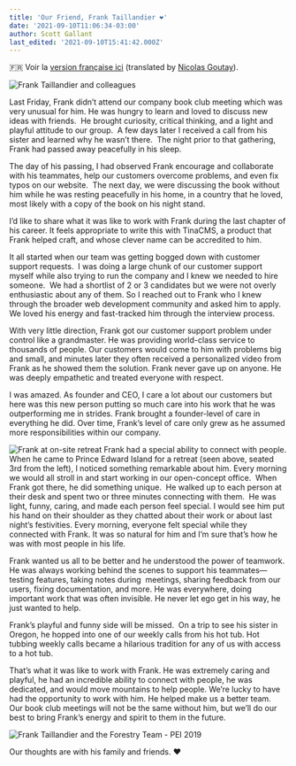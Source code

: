 ```yaml
---
title: 'Our Friend, Frank Taillandier ❤️'
date: '2021-09-10T11:06:34-03:00'
author: Scott Gallant
last_edited: '2021-09-10T15:41:42.000Z'
---
```

🇫🇷 Voir la [version française ici](#) (translated by [Nicolas Goutay](https://twitter.com/messages/17271529-58286073)).

![Frank Taillandier and colleagues](https://res.cloudinary.com/forestry-demo/image/upload/v1631288488/tina-io/blog/frank-jamstack-nyc.jpg)

Last Friday, Frank didn’t attend our company book club meeting which was very unusual for him. He was hungry to learn and loved to discuss new ideas with friends.  He brought curiosity, critical thinking, and a light and playful attitude to our group.  A few days later I received a call from his sister and learned why he wasn’t there.  The night prior to that gathering, Frank had passed away peacefully in his sleep.

The day of his passing, I had observed Frank encourage and collaborate with his teammates, help our customers overcome problems, and even fix typos on our website.  The next day, we were discussing the book without him while he was resting peacefully in his home, in a country that he loved, most likely with a copy of the book on his night stand.

I’d like to share what it was like to work with Frank during the last chapter of his career. It feels appropriate to write this with TinaCMS, a product that Frank helped craft, and whose clever name can be accredited to him.

It all started when our team was getting bogged down with customer support requests.  I was doing a large chunk of our customer support myself while also trying to run the company and I knew we needed to hire someone.  We had a shortlist of 2 or 3 candidates but we were not overly enthusiastic about any of them. So I reached out to Frank who I knew through the broader web development community and asked him to apply. We loved his energy and fast-tracked him through the interview process.

With very little direction, Frank got our customer support problem under control like a grandmaster. He was providing world-class service to thousands of people. Our customers would come to him with problems big and small, and minutes later they often received a personalized video from Frank as he showed them the solution. Frank never gave up on anyone. He was deeply empathetic and treated everyone with respect.

I was amazed. As founder and CEO, I care a lot about our customers but here was this new person putting so much care into his work that he was outperforming me in strides. Frank brought a founder-level of care in everything he did. Over time, Frank’s level of care only grew as he assumed  more responsibilities within our company.

![Frank at on-site retreat](https://res.cloudinary.com/forestry-demo/image/upload/v1631283892/tina-io/blog/forestry-retreat-1300.jpg)
Frank had a special ability to connect with people. When he came to Prince Edward Island for a retreat (seen above, seated 3rd from the left), I noticed something remarkable about him. Every morning we would all stroll in and start working in our open-concept office.  When  Frank got there, he did something unique.  He walked up to each person at their desk and spent two or three minutes connecting with them.  He was light, funny, caring, and made each person feel special. I would see him put his hand on their shoulder as they chatted about their work or about last night’s festivities. Every morning, everyone felt special while they connected with Frank. It was so natural for him and I’m sure that’s how he was with most people in his life.

Frank wanted us all to be better and he understood the power of teamwork. He was always working behind the scenes to support his teammates––testing features, taking notes during  meetings, sharing feedback from our users, fixing documentation, and more. He was everywhere, doing important work that was often invisible. He never let ego get in his way, he just wanted to help.

Frank’s playful and funny side will be missed.  On a trip to see his sister in Oregon, he hopped into one of our weekly calls from his hot tub. Hot tubbing weekly calls became a hilarious tradition for any of us with access to a hot tub.

That’s what it was like to work with Frank. He was extremely caring and playful, he had an incredible ability to connect with people, he was dedicated, and would move mountains to help people. We’re lucky to have had the opportunity to work with him. He helped make us a better team.  Our book club meetings will not be the same without him, but we’ll do our best to bring Frank’s energy and spirit to them in the future.

![Frank Taillandier and the Forestry Team - PEI 2019](https://res.cloudinary.com/forestry-demo/image/upload/v1631283892/tina-io/blog/forestry-team-pei.jpg)

Our thoughts are with his family and friends. ❤️